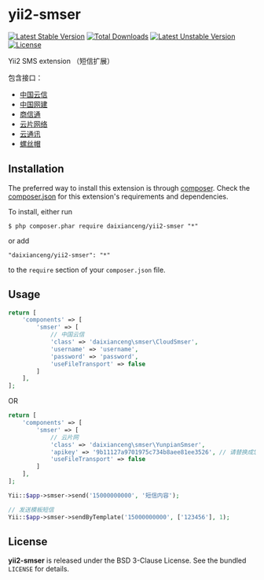 # yii2-smser
[![Latest Stable Version](https://poser.pugx.org/daixianceng/yii2-smser/v/stable)](https://packagist.org/packages/daixianceng/yii2-smser) [![Total Downloads](https://poser.pugx.org/daixianceng/yii2-smser/downloads)](https://packagist.org/packages/daixianceng/yii2-smser) [![Latest Unstable Version](https://poser.pugx.org/daixianceng/yii2-smser/v/unstable)](https://packagist.org/packages/daixianceng/yii2-smser) [![License](https://poser.pugx.org/daixianceng/yii2-smser/license)](https://packagist.org/packages/daixianceng/yii2-smser)

Yii2 SMS extension （短信扩展）

包含接口：

* [中国云信](http://www.sms.cn/)
* [中国网建](http://www.smschinese.cn/)
* [商信通](http://www.sxtsms.com/)
* [云片网络](http://www.yunpian.com/)
* [云通讯](http://www.yuntongxun.com/)
* [螺丝帽](http://www.luosimao.com/)

## Installation

The preferred way to install this extension is through [composer](http://getcomposer.org/download/). Check the [composer.json](https://github.com/daixianceng/yii2-smser/blob/master/composer.json) for this extension's requirements and dependencies.

To install, either run

```
$ php composer.phar require daixianceng/yii2-smser "*"
```

or add

```
"daixianceng/yii2-smser": "*"
```

to the ```require``` section of your `composer.json` file.

## Usage

```php
return [
    'components' => [
        'smser' => [
            // 中国云信
            'class' => 'daixianceng\smser\CloudSmser',
            'username' => 'username',
            'password' => 'password',
            'useFileTransport' => false
        ]
    ],
];
```

OR

```php
return [
    'components' => [
        'smser' => [
            // 云片网
            'class' => 'daixianceng\smser\YunpianSmser',
            'apikey' => '9b11127a9701975c734b8aee81ee3526', // 请替换成您的apikey
            'useFileTransport' => false
        ]
    ],
];
```

```php
Yii::$app->smser->send('15000000000', '短信内容');
```

```php
// 发送模板短信
Yii::$app->smser->sendByTemplate('15000000000', ['123456'], 1);
```

## License

**yii2-smser** is released under the BSD 3-Clause License. See the bundled `LICENSE` for details.
